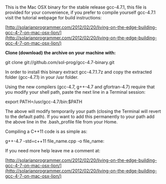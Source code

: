 This is the Mac OSX binary for the stable release gcc-4.7.1, this file is provided for your convenience, if you prefer to compile yourself gcc-4.7.1 visit the tutorial webpage for build instructions:

[http://solarianprogrammer.com/2012/02/20/living-on-the-edge-building-gcc-4-7-on-mac-osx-lion/](http://solarianprogrammer.com/2012/02/20/living-on-the-edge-building-gcc-4-7-on-mac-osx-lion/)

**Clone (download) the archive on your machine with:**

git clone git://github.com/sol-prog/gcc-4.7-binary.git

In order to install this binary extract gcc-4.7.1.7z and copy the extracted folder (gcc-4.7.1) in your /usr folder.

Using the new compilers (gcc-4.7, g++-4.7 and gfortran-4.7) require that you modify your shell path, paste the next line in a Terminal session:

export PATH=/usr/gcc-4.7/bin:$PATH

The above will modify temporarily your path (closing the Terminal will revert to the default path). If you want to add this permanently to your path add the above line in the .bash_profile file from your Home.

Compiling a C++11 code is as simple as:

g++-4.7 -std=c++11 file_name.cpp -o file_name:

If you need more help leave me a comment at:

[http://solarianprogrammer.com/2012/02/20/living-on-the-edge-building-gcc-4-7-on-mac-osx-lion/](http://solarianprogrammer.com/2012/02/20/living-on-the-edge-building-gcc-4-7-on-mac-osx-lion/)
